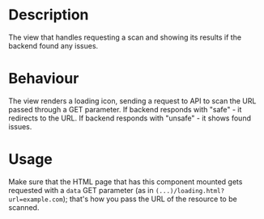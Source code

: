 # Description

The view that handles requesting a scan and showing its results if the backend found any issues.

# Behaviour

The view renders a loading icon, sending a request to API to scan the URL passed through a GET parameter.
If backend responds with "safe" - it redirects to the URL.
If backend responds with "unsafe" - it shows found issues.

# Usage

Make sure that the HTML page that has this component mounted gets requested with a `data` GET parameter (as in `(...)/loading.html?url=example.com`); that's how you pass the URL of the resource to be scanned.